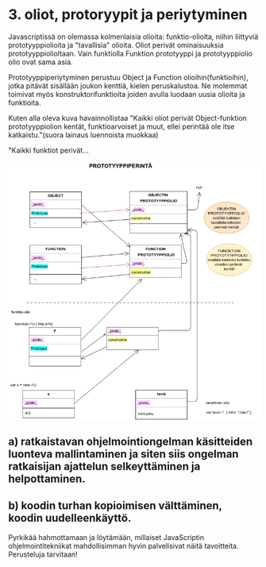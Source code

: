 
# 3. oliot, protoryypit ja periytyminen

Javascriptissä on olemassa kolmenlaisia olioita: funktio-olioita, niihin liittyviä prototyyppiolioita ja "tavallisia" olioita. Oliot perivät ominaisuuksia prototyyppiolioltaan. Vain funktiolla Funktion prototyyppi ja prototyyppiolio olio ovat sama asia.

Prototyyppiperiytyminen perustuu Object ja Function olioihin(funktioihin), jotka pitävät sisällään joukon kenttiä, kielen peruskalustoa. Ne molemmat toimivat myös konstruktorifunktioita joiden avulla luodaan uusia olioita ja funktioita.

Kuten alla oleva kuva havainnollistaa
"Kaikki oliot perivät Object-funktion prototyyppiolion kentät, funktioarvoiset ja muut, ellei perintää ole itse katkaistu."(suora lainaus luennoista muokkaa)

"Kaikki funktiot perivät...


<img src="https://github.com/vsvala/JavaScript_ohjelmointitekniikka/blob/master/Untitled%20Diagram.png" >


## a) ratkaistavan ohjelmointiongelman käsitteiden luonteva mallintaminen ja siten siis ongelman ratkaisijan ajattelun selkeyttäminen ja helpottaminen.

##  b) koodin turhan kopioimisen välttäminen, koodin uudelleenkäyttö.

Pyrkikää hahmottamaan ja löytämään, millaiset JavaScriptin ohjelmointitekniikat mahdollisimman hyvin palvelisivat näitä tavoitteita. Perusteluja tarvitaan!



